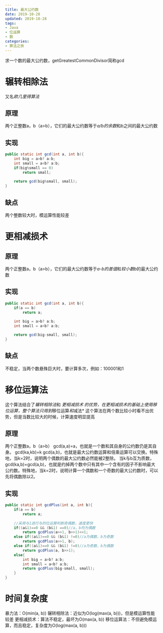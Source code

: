 ```yaml
---
title: 最大公约数
date: 2019-10-28
updated: 2019-10-28
tags:
- Java
- 位运算
- 数
categories:
- 算法之旅
---
```


求一个数的最大公约数，getGreatestCommonDivisor简称gcd

# 辗转相除法
又名*欧几里得算法*
## 原理
两个正整数a，b（a>b），它们的最大公约数等于*a/b的余数*和*b*之间的最大公约数
## 实现
```java
public static int gcd(int a, int b){
    int big = a>b? a:b;
    int small = a<b? a:b;
    if(big%small == 0)
        return small;
    
    return gcd(big%small, small);
}
```
## 缺点
两个整数较大时，模运算性能较差
# 更相减损术
## 原理
两个正整数a，b（a>b），它们的最大公约数等于*a-b的差值*和*较小数b*的最大公约数
## 实现
```java
public static int gcd(int a, int b){
    if(a == b)
        return a;
    
    int big = a>b? a:b;
    int small = a<b? a:b;

    return gcd(big-small, small);
}
```
## 缺点
不稳定，当两个数悬殊巨大时，要计算多次，例如：100001和1
# 移位运算法
这个算法结合了*辗转相除法*和 *更相减损术 的优势，在更相减损术的基础上使用移位运算，整个算法只用到*移位运算*和*减法*
这个算法在两个数比较小时看不出优势，但是当数比较大的时候，计算速度明显提高

## 原理
两个正整数a，b（a>b）
gcd(a,a)=a，也就是一个数和其自身的公约数仍是其自身。
gcd(ka,kb)=k gcd(a,b)，也就是最大公约数运算和倍乘运算可以交换。特殊地，当k=2时，说明两个偶数的最大公约数必然能被2整除。
当k与b互为质数，gcd(ka,b)=gcd(a,b)，也就是约掉两个数中只有其中一个含有的因子不影响最大公约数。特殊地，当k=2时，说明计算一个偶数和一个奇数的最大公约数时，可以先将偶数除以2。

## 实现
```java
public static int gcdPlus(int a, int b){
    if(a == b)
        return a;
    
    //采用与1进行与的位运算判断奇偶数，速度更快
    if((a&1)==0 && (b&1) ==0)//a，b均为偶数
        return gcdPlus(a>>1, b>>1)<<1;
    else if((a&1)==0 && (b&1) !=0)//a为偶数，b为奇数
        return gcdPlus(a>>1, b);
    else if((a&1)==0 && (b&1) !=0)//a为奇数，b为偶数
        return gcdPlus(a, b>>1);
    else{
        int big = a>b? a:b;
        int small = a<b? a:b;
        return gcdPlus(big-small, small);
    }
}
```
# 时间复杂度
暴力法：O(min(a, b))
辗转相除法：近似为O(log(max(a, b)))，但是模运算性能较差
更相减损术：算法不稳定，最坏为O(max(a, b))
移位运算法：不但避免模运算，而且稳定，复杂度为O(log(max(a, b)))

